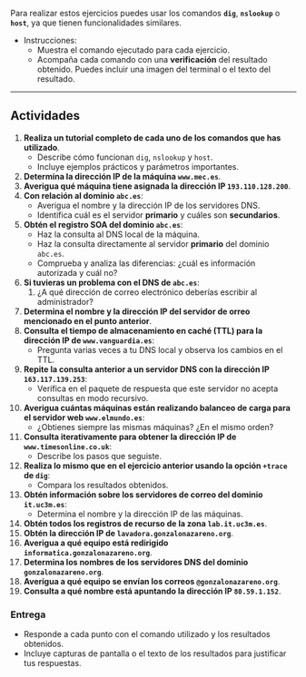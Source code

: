 Para realizar estos ejercicios puedes usar los comandos **`dig`**, **`nslookup`** o **`host`**, ya que tienen funcionalidades similares.

- Instrucciones:
	- Muestra el comando ejecutado para cada ejercicio.
	- Acompaña cada comando con una **verificación** del resultado obtenido. Puedes incluir una imagen del terminal o el texto del resultado.

------

## **Actividades**

1. **Realiza un tutorial completo de cada uno de los comandos que has utilizado**.
	- Describe cómo funcionan `dig`, `nslookup` y `host`.
	- Incluye ejemplos prácticos y parámetros importantes.
1. **Determina la dirección IP de la máquina `www.mec.es`**.
2. **Averigua qué máquina tiene asignada la dirección IP `193.110.128.200`**.
3. **Con relación al dominio `abc.es`**:
	- Averigua el nombre y la dirección IP de los servidores DNS.
	- Identifica cuál es el servidor **primario** y cuáles son **secundarios**.
1. **Obtén el registro SOA del dominio `abc.es`**:
	- Haz la consulta al DNS local de la máquina.
	- Haz la consulta directamente al servidor **primario** del dominio `abc.es`.
	- Comprueba y analiza las diferencias: ¿cuál es información autorizada y cuál no?
1. **Si tuvieras un problema con el DNS de `abc.es`**:
	1. ¿A qué dirección de correo electrónico deberías escribir al administrador?
2. **Determina el nombre y la dirección IP del servidor de orreo mencionado en el punto anterior**.
3. **Consulta el tiempo de almacenamiento en caché (TTL) para la dirección IP de `www.vanguardia.es`**:
	- Pregunta varias veces a tu DNS local y observa los cambios en el TTL.
1. **Repite la consulta anterior a un servidor DNS con la dirección IP `163.117.139.253`**:
	- Verifica en el paquete de respuesta que este servidor no acepta consultas en modo recursivo.
1. **Averigua cuántas máquinas están realizando balanceo de carga para el servidor web `www.elmundo.es`**:
    - ¿Obtienes siempre las mismas máquinas? ¿En el mismo orden?
2. **Consulta iterativamente para obtener la dirección IP de `www.timesonline.co.uk`**:
    - Describe los pasos que seguiste.
3. **Realiza lo mismo que en el ejercicio anterior usando la opción `+trace` de `dig`**:
    - Compara los resultados obtenidos.
4. **Obtén información sobre los servidores de correo del dominio `it.uc3m.es`**:
    - Determina el nombre y la dirección IP de las máquinas.
5. **Obtén todos los registros de recurso de la zona `lab.it.uc3m.es`**.
6. **Obtén la dirección IP de `lavadora.gonzalonazareno.org`**.
7. **Averigua a qué equipo está redirigido `informatica.gonzalonazareno.org`**.
8. **Determina los nombres de los servidores DNS del dominio `gonzalonazareno.org`**.
9. **Averigua a qué equipo se envían los correos `@gonzalonazareno.org`**.
10. **Consulta a qué nombre está apuntando la dirección IP `80.59.1.152`**.

### **Entrega**

- Responde a cada punto con el comando utilizado y los resultados obtenidos.
- Incluye capturas de pantalla o el texto de los resultados para justificar tus respuestas.